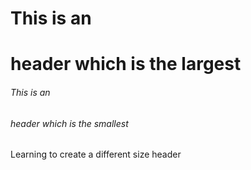 # This is an <H1> header which is the largest
###### This is an <H6> header which is the smallest


Learning to create a different size header
